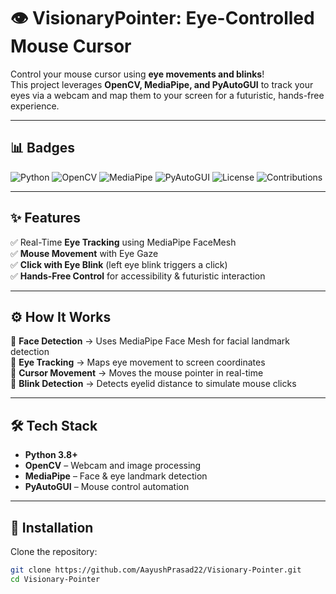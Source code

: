 # 👁️ VisionaryPointer: Eye-Controlled Mouse Cursor  

Control your mouse cursor using **eye movements and blinks**!  
This project leverages **OpenCV, MediaPipe, and PyAutoGUI** to track your eyes via a webcam and map them to your screen for a futuristic, hands-free experience.  

---

## 📊 Badges  

![Python](https://img.shields.io/badge/Python-3.8%2B-blue?logo=python) 
![OpenCV](https://img.shields.io/badge/OpenCV-4.x-green?logo=opencv) 
![MediaPipe](https://img.shields.io/badge/MediaPipe-0.9-orange) 
![PyAutoGUI](https://img.shields.io/badge/PyAutoGUI-automation-lightgrey) 
![License](https://img.shields.io/badge/License-MIT-yellow.svg) 
![Contributions](https://img.shields.io/badge/Contributions-Welcome-brightgreen)  

---

## ✨ Features  

✅ Real-Time **Eye Tracking** using MediaPipe FaceMesh  
✅ **Mouse Movement** with Eye Gaze  
✅ **Click with Eye Blink** (left eye blink triggers a click)  
✅ **Hands-Free Control** for accessibility & futuristic interaction  

---

## ⚙️ How It Works  

🔹 **Face Detection** → Uses MediaPipe Face Mesh for facial landmark detection  
🔹 **Eye Tracking** → Maps eye movement to screen coordinates  
🔹 **Cursor Movement** → Moves the mouse pointer in real-time  
🔹 **Blink Detection** → Detects eyelid distance to simulate mouse clicks  

---

## 🛠️ Tech Stack  

- **Python 3.8+**  
- **OpenCV** – Webcam and image processing  
- **MediaPipe** – Face & eye landmark detection  
- **PyAutoGUI** – Mouse control automation  

---

## 🚀 Installation  

Clone the repository:  

```bash
git clone https://github.com/AayushPrasad22/Visionary-Pointer.git
cd Visionary-Pointer
